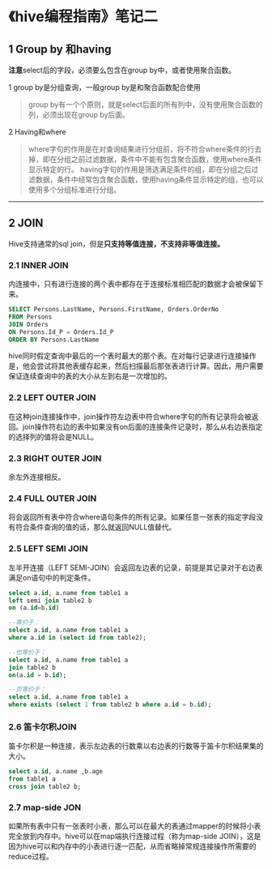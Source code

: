 # 《hive编程指南》笔记二

## 1 Group by 和having

**注意**select后的字段，必须要么包含在group by中，或者使用聚合函数。

1 group by是分组查询，一般group by是和聚合函数配合使用
>group by有一个个原则，就是select后面的所有列中，没有使用聚合函数的列，必须出现在group by后面。

2 Having和where

>where字句的作用是在对查询结果进行分组前，将不符合where条件的行去掉，即在分组之前过滤数据，条件中不能有包含聚合函数，使用where条件显示特定的行。
>having字句的作用是筛选满足条件的组，即在分组之后过滤数据，条件中经常包含聚合函数，使用having条件显示特定的组，也可以使用多个分组标准进行分组。

----------

## 2 JOIN
Hive支持通常的sql join，但是**只支持等值连接，不支持非等值连接。**
### 2.1 INNER JOIN

内连接中，只有进行连接的两个表中都存在于连接标准相匹配的数据才会被保留下来。

```sql
SELECT Persons.LastName, Persons.FirstName, Orders.OrderNo
FROM Persons
JOIN Orders
ON Persons.Id_P = Orders.Id_P
ORDER BY Persons.LastName
```

hive同时假定查询中最后的一个表时最大的那个表。在对每行记录进行连接操作是，他会尝试将其他表缓存起来，然后扫描最后那张表进行计算。因此，用户需要保证连续查询中的表的大小从左到右是一次增加的。

### 2.2 LEFT OUTER JOIN

在这种join连接操作中，join操作符左边表中符合where字句的所有记录将会被返回。join操作符右边的表中如果没有on后面的连接条件记录时，那么从右边表指定的选择列的值将会是NULL。

### 2.3 RIGHT OUTER JOIN

余左外连接相反。

### 2.4 FULL OUTER JOIN

将会返回所有表中符合where语句条件的所有记录。如果任意一张表的指定字段没有符合条件查询的值的话，那么就返回NULL值替代。

### 2.5 LEFT SEMI JOIN

左半开连接（LEFT SEMI-JOIN）会返回左边表的记录，前提是其记录对于右边表满足on语句中的判定条件。
```sql
select a.id, a.name from table1 a
left semi join table2 b
on (a.id=b.id)

--等价于：
select a.id, a.name from table1 a 
where a.id in (select id from table2);

--也等价于：
select a.id, a.name from table1 a
join table2 b
on(a.id = b.id);

--页等价于：
select a.id, a.name from table1 a
where exists (select 1 from table2 b where a.id = b.id);
```

### 2.6 笛卡尔积JOIN

笛卡尔积是一种连接，表示左边表的行数乘以右边表的行数等于笛卡尔积结果集的大小。

```sql
select a.id, a.name ,b.age 
from table1 a
cross join table2 b;
```

### 2.7 map-side JON

如果所有表中只有一张表时小表，那么可以在最大的表通过mapper的时候将小表完全放到内存中。hive可以在map端执行连接过程（称为map-side JOIN），这是因为hive可以和内存中的小表进行逐一匹配，从而省略掉常规连接操作所需要的reduce过程。
